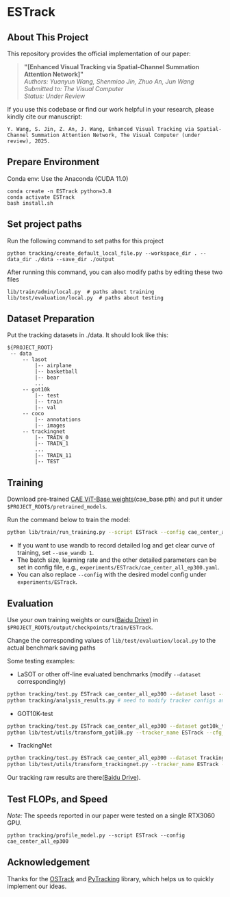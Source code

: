 # ESTrack
## About This Project

This repository provides the official implementation of our paper:

> **"[Enhanced Visual Tracking via Spatial-Channel Summation Attention Network]"**  
> *Authors: Yuanyun Wang, Shenmiao Jin, Zhuo An, Jun Wang*  
> *Submitted to: The Visual Computer*  
> *Status: Under Review*

If you use this codebase or find our work helpful in your research, please kindly cite our manuscript:
```
Y. Wang, S. Jin, Z. An, J. Wang, Enhanced Visual Tracking via Spatial-Channel Summation Attention Network, The Visual Computer (under review), 2025.
```

## Prepare Environment

Conda env: Use the Anaconda (CUDA 11.0)
```
conda create -n ESTrack python=3.8
conda activate ESTrack
bash install.sh
```

## Set project paths
Run the following command to set paths for this project
```
python tracking/create_default_local_file.py --workspace_dir . --data_dir ./data --save_dir ./output
```
After running this command, you can also modify paths by editing these two files
```
lib/train/admin/local.py  # paths about training
lib/test/evaluation/local.py  # paths about testing
```

## Dataset Preparation
Put the tracking datasets in ./data. It should look like this:
```
${PROJECT_ROOT}
 -- data
     -- lasot
         |-- airplane
         |-- basketball
         |-- bear
         ...
     -- got10k
         |-- test
         |-- train
         |-- val
     -- coco
         |-- annotations
         |-- images
     -- trackingnet
         |-- TRAIN_0
         |-- TRAIN_1
         ...
         |-- TRAIN_11
         |-- TEST
``` 
## Training
Download pre-trained [CAE ViT-Base weights](https://github.com/lxtGH/CAE)(cae_base.pth) and put it under  `$PROJECT_ROOT$/pretrained_models`.   

Run the command below to train the model:
```sh
python lib/train/run_training.py --script ESTrack --config cae_center_all_ep300 --save_dir ./output --mode multiple --nproc_per_node 4  --use_wandb 1
```
- If you want to use wandb to record detailed log and get clear curve of training, set `--use_wandb 1`.  
- The batch size, learning rate and the other detailed parameters can be set in config file, e.g., `experiments/ESTrack/cae_center_all_ep300.yaml`.
- You can also replace `--config` with the desired model config under `experiments/ESTrack`.

## Evaluation
Use your own training weights or ours([Baidu Drive](https://pan.baidu.com/s/1EpOHDlhp8ORUG5fWJwYVNQ?pwd=snbu)) in `$PROJECT_ROOT$/output/checkpoints/train/ESTrack`.  

Change the corresponding values of `lib/test/evaluation/local.py` to the actual benchmark saving paths

Some testing examples:

- LaSOT or other off-line evaluated benchmarks (modify `--dataset` correspondingly)
```sh
python tracking/test.py ESTrack cae_center_all_ep300 --dataset lasot --threads 0 --num_gpus 4 --ep 300
python tracking/analysis_results.py # need to modify tracker configs and names
```

- GOT10K-test
```sh
python tracking/test.py ESTrack cae_center_all_ep300 --dataset got10k_test --threads 0 --num_gpus 4 --ep 300
python lib/test/utils/transform_got10k.py --tracker_name ESTrack --cfg_name cae_center_all_ep300_300 # the last number is epoch
```

- TrackingNet
```sh
python tracking/test.py ESTrack cae_center_all_ep300 --dataset TrackingNet --threads 0 --num_gpus 4 --ep 300
python lib/test/utils/transform_trackingnet.py --tracker_name ESTrack --cfg_name cae_center_all_ep300_300 # the last number is epoch
```

Our tracking raw results are there([Baidu Drive](https://pan.baidu.com/s/11eH2V3c2F6q9PtDpjfZS3g?pwd=c4fh)).
## Test FLOPs, and Speed
*Note:* The speeds reported in our paper were tested on a single RTX3060 GPU.

```
python tracking/profile_model.py --script ESTrack --config cae_center_all_ep300
```

## Acknowledgement
Thanks for the [OSTrack](https://github.com/botaoye/OSTrack) and [PyTracking](https://github.com/visionml/pytracking) library, which helps us to quickly implement our ideas.
